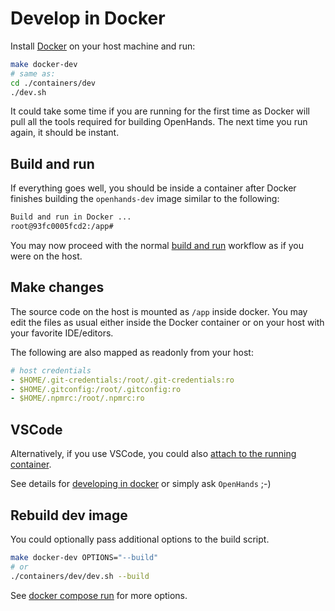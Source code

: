 # Develop in Docker

Install [Docker](https://docs.docker.com/engine/install/) on your host machine and run:

```bash
make docker-dev
# same as:
cd ./containers/dev
./dev.sh
```

It could take some time if you are running for the first time as Docker will pull all the  tools required for building OpenHands. The next time you run again, it should be instant.

## Build and run

If everything goes well, you should be inside a container after Docker finishes building the `openhands-dev` image similar to the following:

```bash
Build and run in Docker ...
root@93fc0005fcd2:/app#
```

You may now proceed with the normal [build and run](../../Development.md) workflow as if you were on the host.

## Make changes

The source code on the host is mounted as `/app` inside docker. You may edit the files as usual either inside the Docker container or on your host with your favorite IDE/editors.

The following are also mapped as readonly from your host:

```yaml
# host credentials
- $HOME/.git-credentials:/root/.git-credentials:ro
- $HOME/.gitconfig:/root/.gitconfig:ro
- $HOME/.npmrc:/root/.npmrc:ro
```

## VSCode

Alternatively, if you use VSCode, you could also [attach to the running container](https://code.visualstudio.com/docs/devcontainers/attach-container).

See details for [developing in docker](https://code.visualstudio.com/docs/devcontainers/containers) or simply ask `OpenHands` ;-)

## Rebuild dev image

You could optionally pass additional options to the build script.

```bash
make docker-dev OPTIONS="--build"
# or
./containers/dev/dev.sh --build
```

See [docker compose run](https://docs.docker.com/reference/cli/docker/compose/run/) for more options.
